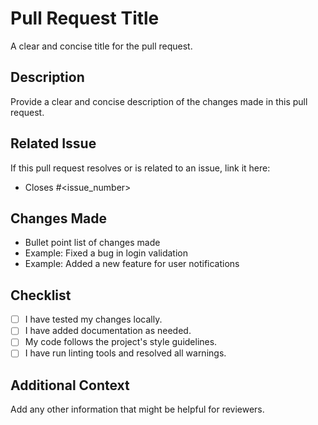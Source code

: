 # Pull Request Title
A clear and concise title for the pull request.

## Description
Provide a clear and concise description of the changes made in this pull request.

## Related Issue
If this pull request resolves or is related to an issue, link it here:
- Closes #<issue_number>

## Changes Made
- Bullet point list of changes made
- Example: Fixed a bug in login validation
- Example: Added a new feature for user notifications

## Checklist
- [ ] I have tested my changes locally.
- [ ] I have added documentation as needed.
- [ ] My code follows the project's style guidelines.
- [ ] I have run linting tools and resolved all warnings.

## Additional Context
Add any other information that might be helpful for reviewers.
